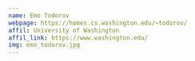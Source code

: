 ```yaml
---
name: Emo Todorov
webpage: https://homes.cs.washington.edu/~todorov/
affil: University of Washington
affil_link: https://www.washington.edu/
img: emo_todorov.jpg
---
```

